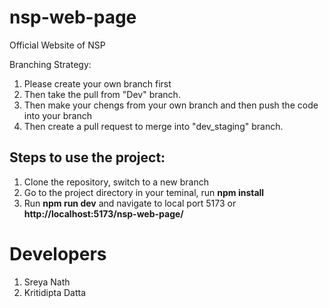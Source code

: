 # nsp-web-page

Official Website of NSP

Branching Strategy:

1. Please create your own branch first
2. Then take the pull from "Dev" branch.
3. Then make your chengs from your own branch and then push the code into your branch
4. Then create a pull request to merge into "dev_staging" branch.

## Steps to use the project:

1. Clone the repository, switch to a new branch
2. Go to the project directory in your teminal, run **npm install**
3. Run **npm run dev** and navigate to local port 5173 or **http://localhost:5173/nsp-web-page/**


# Developers

1. Sreya Nath
2. Kritidipta Datta
